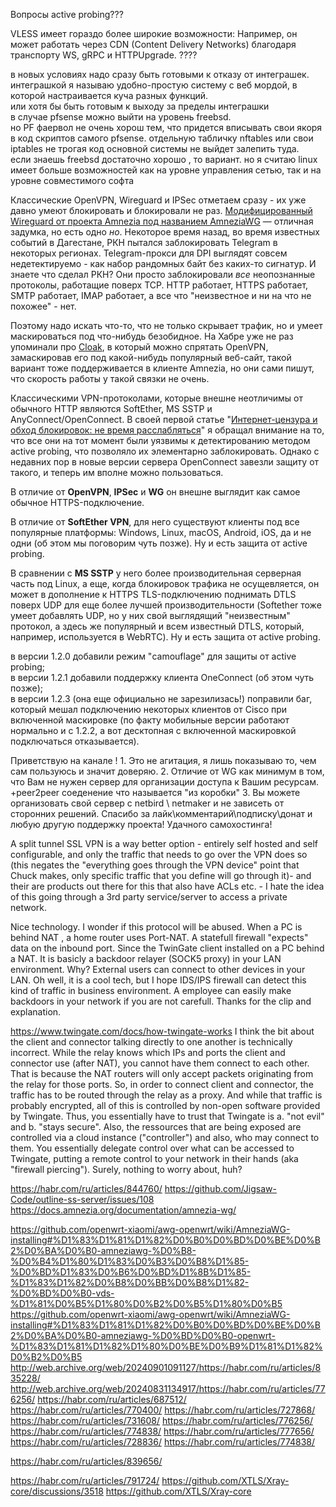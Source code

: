 
Вопросы active probing???

VLESS имеет гораздо более широкие возможности: Например, он может работать через CDN (Content Delivery Networks) благодаря транспорту WS, gRPC и HTTPUpgrade. ????

в новых условиях надо сразу быть готовыми к отказу от интеграшек.  
интеграшкой я называю удобно-простую систему с веб мордой, в которой настраивается куча разных функций.  
или хотя бы быть готовым к выходу за пределы интеграшки  
в случае pfsense можно выйти на уровень freebsd.  
но PF фаервол не очень хорош тем, что придется вписывать свои якоря в код скриптов самого pfsense. отдельную табличку nftables или свои iptables не трогая код основной системы не выйдет залепить туда.  
если знаешь freebsd достаточно хорошо , то вариант. но я считаю linux имеет больше возможностей как на уровне управления сетью, так и на уровне совместимого софта


Классические OpenVPN, Wireguard и IPSec отметаем сразу - их уже давно умеют блокировать и блокировали не раз. [Модифицированный Wireguard от проекта Amnezia под названием AmneziaWG](http://web.archive.org/web/20240831134917/https://habr.com/ru/companies/amnezia/articles/769992/) — отличная задумка, но есть одно _но_. Некоторое время назад, во время известных событий в Дагестане, РКН пытался заблокировать Telegram в некоторых регионах. Telegram-прокси для DPI выглядят совсем недетектируемо - как набор рандомных байт без каких-то сигнатур. И знаете что сделал РКН? Они просто заблокировали _все_ неопознанные протоколы, работащие поверх TCP. HTTP работает, HTTPS работает, SMTP работает, IMAP работает, а все что "неизвестное и ни на что не похожее" - нет.

Поэтому надо искать что-то, что не только скрывает трафик, но и умеет маскироваться под что-нибудь безобидное. На Хабре уже не раз упоминали про [Cloak](http://web.archive.org/web/20240831134917/https://github.com/cbeuw/Cloak), в который можно спрятать OpenVPN, замаскировав его под какой-нибудь популярный веб-сайт, такой вариант тоже поддерживается в клиенте Amnezia, но они сами пишут, что скорость работы у такой связки не очень.


Классическими VPN-протоколами, которые внешне неотличимы от обычного HTTP являются SoftEther, MS SSTP и AnyConnect/OpenConnect. В своей первой статье "[Интернет-цензура и обход блокировок: не время расслабляться](http://web.archive.org/web/20240831134917/https://habr.com/ru/articles/710980/)" я обращал внимание на то, что все они на тот момент были уязвимы к детектированию методом active probing, что позволяло их элементарно заблокировать. Однако с недавних пор в новые версии сервера OpenConnect завезли защиту от такого, и теперь им вполне можно пользоваться.

В отличие от **OpenVPN**, **IPSec** и **WG** он внешне выглядит как самое обычное HTTPS-подключение.

В отличие от **SoftEther VPN**, для него существуют клиенты под все популярные платформы: Windows, Linux, macOS, Android, iOS, да и не одни (об этом мы поговорим чуть позже). Ну и есть защита от active probing.

В сравнении с **MS SSTP** у него более производительная серверная часть под Linux, а еще, когда блокировок трафика не осущевляется, он может в дополнение к HTTPS TLS-подключению поднимать DTLS поверх UDP для еще более лучшей производительности (Softether тоже умеет добавлять UDP, но у них свой выглядящий "неизвестным" протокол, а здесь же популярный и всем известный DTLS, который, например, используется в WebRTC). Ну и есть защита от active probing.


в версии 1.2.0 добавили режим "camouflage" для защиты от active probing;  
в версии 1.2.1 добавили поддержку клиента OneConnect (об этом чуть позже);  
в версии 1.2.3 (она еще официально не зарезилизась!) поправили баг, который мешал подключению некоторых клиентов от Cisco при включенной маскировке (по факту мобильные версии работают нормально и с 1.2.2, а вот десктопная с включенной маскировкой подключаться отказывается).



Приветствую на канале ! 1. Это не агитация, я лишь показываю то, чем сам пользуюсь и значит доверяю. 2. Отличие от WG как минимум в том, что Вам не нужен сервер для организации доступа к Вашим ресурсам. +peer2peer соеденение что называется "из коробки" 3. Вы можете организовать свой сервер с netbird \ netmaker и не зависеть от сторонних решений. Спасибо за лайк\комментарий\подписку\донат и любую другую поддержку проекта! Удачного самохостинга!


A split tunnel SSL VPN is a way better option - entirely self hosted and self configurable, and only the traffic that needs to go over the VPN does so (this negates the "everything goes through the VPN device" point that Chuck makes, only specific traffic that you define will go through it)- and their are products out there for this that also have ACLs etc. - I hate the idea of this going through a 3rd party service/server to access a private network.

Nice technology. I wonder if this protocol will be abused. When a PC is behind NAT , a home router uses Port-NAT. A statefull firewall "expects" data on the inbound port. Since the TwinGate client installed on a PC behind a NAT. It is basicly a backdoor relayer (SOCK5 proxy) in your LAN environment. Why? External users can connect to other devices in your LAN. Oh well, it is a cool tech, but I hope IDS/IPS firewall can detect this kind of traffic in business environment. A employee can easily make backdoors in your network if you are not carefull. Thanks for the clip and explanation.

https://www.twingate.com/docs/how-twingate-works
I think the bit about the client and connector talking directly to one another is technically incorrect. While the relay knows which IPs and ports the client and connector use (after NAT), you cannot have them connect to each other. That is because the NAT routers will only accept packets originating from the relay for those ports. So, in order to connect client and connector, the traffic has to be routed through the relay as a proxy. And while that traffic is probably encrypted, all of this is controlled by non-open software provided by Twingate. Thus, you essentially have to trust that Twingate is a. "not evil" and b. "stays secure". Also, the ressources that are being exposed are controlled via a cloud instance ("controller") and also, who may connect to them. You essentially delegate control over what can be accessed to Twingate, putting a remote control to your network in their hands (aka "firewall piercing"). Surely, nothing to worry about, huh?

https://habr.com/ru/articles/844760/
https://github.com/Jigsaw-Code/outline-ss-server/issues/108
https://docs.amnezia.org/documentation/amnezia-wg/

https://github.com/openwrt-xiaomi/awg-openwrt/wiki/AmneziaWG-installing#%D1%83%D1%81%D1%82%D0%B0%D0%BD%D0%BE%D0%B2%D0%BA%D0%B0-amneziawg-%D0%B8-%D0%B4%D1%80%D1%83%D0%B3%D0%B8%D1%85-%D0%BD%D1%83%D0%B6%D0%BD%D1%8B%D1%85-%D1%83%D1%82%D0%B8%D0%BB%D0%B8%D1%82-%D0%BD%D0%B0-vds-%D1%81%D0%B5%D1%80%D0%B2%D0%B5%D1%80%D0%B5
https://github.com/openwrt-xiaomi/awg-openwrt/wiki/AmneziaWG-installing#%D1%83%D1%81%D1%82%D0%B0%D0%BD%D0%BE%D0%B2%D0%BA%D0%B0-amneziawg-%D0%BD%D0%B0-openwrt-%D1%83%D1%81%D1%82%D1%80%D0%BE%D0%B9%D1%81%D1%82%D0%B2%D0%B5
http://web.archive.org/web/20240901091127/https://habr.com/ru/articles/835228/
http://web.archive.org/web/20240831134917/https://habr.com/ru/articles/776256/
https://habr.com/ru/articles/687512/
https://habr.com/ru/articles/770400/
https://habr.com/ru/articles/727868/
https://habr.com/ru/articles/731608/
https://habr.com/ru/articles/776256/
https://habr.com/ru/articles/774838/
https://habr.com/ru/articles/777656/
https://habr.com/ru/articles/728836/
https://habr.com/ru/articles/774838/


https://habr.com/ru/articles/839656/

https://habr.com/ru/articles/791724/
https://github.com/XTLS/Xray-core/discussions/3518
https://github.com/XTLS/Xray-core
